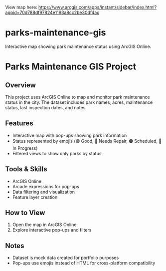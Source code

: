 View map here: https://www.arcgis.com/apps/instant/sidebar/index.html?appid=70d788df97824e1193a8cc2be30df4ac
# parks-maintenance-gis
Interactive map showing park maintenance status using ArcGIS Online.
# Parks Maintenance GIS Project

## Overview
This project uses ArcGIS Online to map and monitor park maintenance status in the city. The dataset includes park names, acres, maintenance status, last inspection dates, and notes.

## Features
- Interactive map with pop-ups showing park information
- Status represented by emojis (🟢 Good, 🔴 Needs Repair, 🟠 Scheduled, 🔵 In Progress)
- Filtered views to show only parks by status


## Tools & Skills
- ArcGIS Online 
- Arcade expressions for pop-ups
- Data filtering and visualization
- Feature layer creation

## How to View
1. Open the map in ArcGIS Online 
2. Explore interactive pop-ups and filters  

## Notes
- Dataset is mock data created for portfolio purposes
- Pop-ups use emojis instead of HTML for cross-platform compatibility
